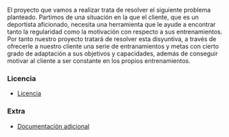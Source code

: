 El proyecto que vamos a realizar trata de resolver el siguiente problema planteado. Partimos de una situación en la que el cliente, que es un deportista aficionado, necesita
una herramienta que le ayude a encontrar tanto la regularidad como la motivación con respecto a sus entrenamientos. Por tanto nuestro proyecto tratará de resolver esta disyuntiva,
a través de ofrecerle a nuestro cliente una serie de entranamientos y metas con cierto grado de adaptación a sus objetivos y capacidades, además de conseguir motivar al cliente
a ser constante en los propios entrenamientos.

### Licencia
- [Licencia](LICENSE)

### Extra
- [Documentación adicional](documentacion_adicional)

